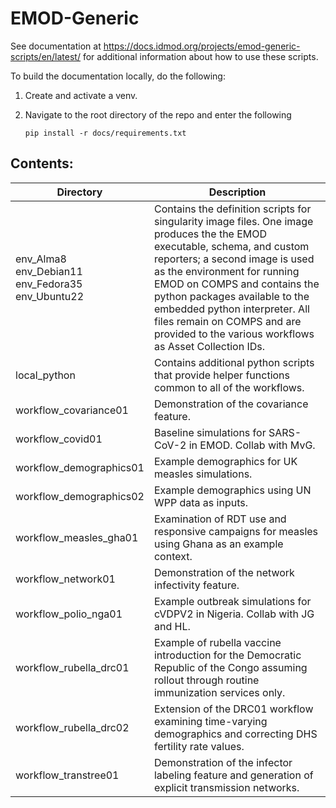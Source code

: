 # EMOD-Generic

See documentation at https://docs.idmod.org/projects/emod-generic-scripts/en/latest/ for
additional information about how to use these scripts.

To build the documentation locally, do the following:

1. Create and activate a venv.
2. Navigate to the root directory of the repo and enter the following

    ```
    pip install -r docs/requirements.txt
    ```
## Contents:

| Directory | Description |
| --- | --- |
| env_Alma8 <br /> env_Debian11 <br /> env_Fedora35 <br /> env_Ubuntu22 |  Contains the definition scripts for singularity image files. One image produces the the EMOD executable, schema, and custom reporters; a second image is used as the environment for running EMOD on COMPS and contains the python packages available to the embedded python interpreter. All files remain on COMPS and are provided to the various workflows as Asset Collection IDs. |
| local_python             | Contains additional python scripts that provide helper functions common to all of the workflows. |
| workflow_covariance01    | Demonstration of the covariance feature. |
| workflow_covid01         | Baseline simulations for SARS-CoV-2 in EMOD. Collab with MvG. |
| workflow_demographics01  | Example demographics for UK measles simulations. |
| workflow_demographics02  | Example demographics using UN WPP data as inputs. |
| workflow_measles_gha01   | Examination of RDT use and responsive campaigns for measles using Ghana as an example context. |
| workflow_network01       | Demonstration of the network infectivity feature. |
| workflow_polio_nga01     | Example outbreak simulations for cVDPV2 in Nigeria. Collab with JG and HL. |
| workflow_rubella_drc01   | Example of rubella vaccine introduction for the Democratic Republic of the Congo assuming rollout through routine immunization services only. |
| workflow_rubella_drc02   | Extension of the DRC01 workflow examining time-varying demographics and correcting DHS fertility rate values. |
| workflow_transtree01     | Demonstration of the infector labeling feature and generation of explicit transmission networks. |
